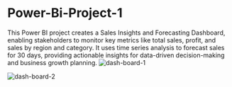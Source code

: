 # Power-Bi-Project-1
This Power BI project creates a Sales Insights and Forecasting Dashboard, enabling stakeholders to monitor key metrics like total sales, profit, and sales by region and category. It uses time series analysis to forecast sales for 30 days, providing actionable insights for data-driven decision-making and business growth planning.
![dash-board-1](https://github.com/user-attachments/assets/7839faec-f37b-4eed-932f-503def666671)

![dash-board-2](https://github.com/user-attachments/assets/906f690d-db98-43d7-96e9-e952aa38a65b)
